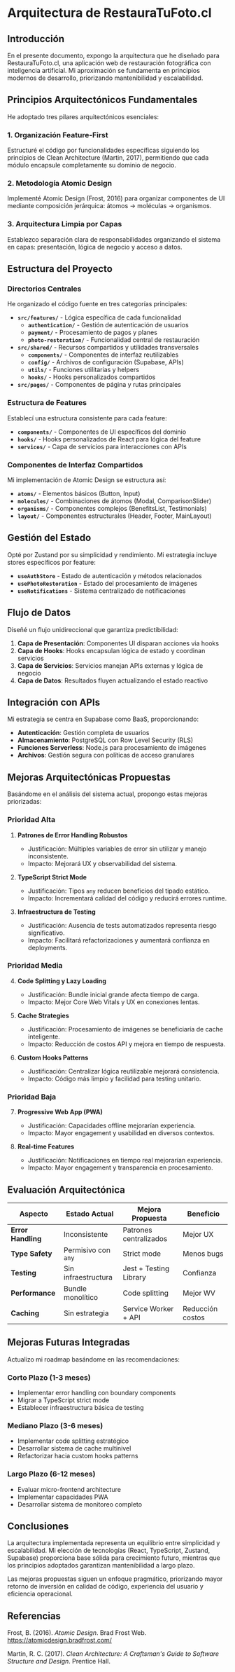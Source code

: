 # Arquitectura de RestauraTuFoto.cl

## Introducción

En el presente documento, expongo la arquitectura que he diseñado para RestauraTuFoto.cl, una aplicación web de restauración fotográfica con inteligencia artificial. Mi aproximación se fundamenta en principios modernos de desarrollo, priorizando mantenibilidad y escalabilidad.

## Principios Arquitectónicos Fundamentales

He adoptado tres pilares arquitectónicos esenciales:

### 1. Organización Feature-First

Estructuré el código por funcionalidades específicas siguiendo los principios de Clean Architecture (Martin, 2017), permitiendo que cada módulo encapsule completamente su dominio de negocio.

### 2. Metodología Atomic Design

Implementé Atomic Design (Frost, 2016) para organizar componentes de UI mediante composición jerárquica: átomos → moléculas → organismos.

### 3. Arquitectura Limpia por Capas

Establezco separación clara de responsabilidades organizando el sistema en capas: presentación, lógica de negocio y acceso a datos.

## Estructura del Proyecto

### Directorios Centrales

He organizado el código fuente en tres categorías principales:

- **`src/features/`** - Lógica específica de cada funcionalidad
  - **`authentication/`** - Gestión de autenticación de usuarios
  - **`payment/`** - Procesamiento de pagos y planes
  - **`photo-restoration/`** - Funcionalidad central de restauración
- **`src/shared/`** - Recursos compartidos y utilidades transversales
  - **`components/`** - Componentes de interfaz reutilizables
  - **`config/`** - Archivos de configuración (Supabase, APIs)
  - **`utils/`** - Funciones utilitarias y helpers
  - **`hooks/`** - Hooks personalizados compartidos
- **`src/pages/`** - Componentes de página y rutas principales

### Estructura de Features

Establecí una estructura consistente para cada feature:

- **`components/`** - Componentes de UI específicos del dominio
- **`hooks/`** - Hooks personalizados de React para lógica del feature
- **`services/`** - Capa de servicios para interacciones con APIs

### Componentes de Interfaz Compartidos

Mi implementación de Atomic Design se estructura así:

- **`atoms/`** - Elementos básicos (Button, Input)
- **`molecules/`** - Combinaciones de átomos (Modal, ComparisonSlider)
- **`organisms/`** - Componentes complejos (BenefitsList, Testimonials)
- **`layout/`** - Componentes estructurales (Header, Footer, MainLayout)

## Gestión del Estado

Opté por Zustand por su simplicidad y rendimiento. Mi estrategia incluye stores específicos por feature:

- **`useAuthStore`** - Estado de autenticación y métodos relacionados
- **`usePhotoRestoration`** - Estado del procesamiento de imágenes
- **`useNotifications`** - Sistema centralizado de notificaciones

## Flujo de Datos

Diseñé un flujo unidireccional que garantiza predictibilidad:

1. **Capa de Presentación**: Componentes UI disparan acciones via hooks
2. **Capa de Hooks**: Hooks encapsulan lógica de estado y coordinan servicios
3. **Capa de Servicios**: Servicios manejan APIs externas y lógica de negocio
4. **Capa de Datos**: Resultados fluyen actualizando el estado reactivo

## Integración con APIs

Mi estrategia se centra en Supabase como BaaS, proporcionando:

- **Autenticación**: Gestión completa de usuarios
- **Almacenamiento**: PostgreSQL con Row Level Security (RLS)
- **Funciones Serverless**: Node.js para procesamiento de imágenes
- **Archivos**: Gestión segura con políticas de acceso granulares

## Mejoras Arquitectónicas Propuestas

Basándome en el análisis del sistema actual, propongo estas mejoras priorizadas:

### Prioridad Alta

1. **Patrones de Error Handling Robustos**
   - Justificación: Múltiples variables de error sin utilizar y manejo inconsistente.
   - Impacto: Mejorará UX y observabilidad del sistema.

2. **TypeScript Strict Mode**
   - Justificación: Tipos `any` reducen beneficios del tipado estático.
   - Impacto: Incrementará calidad del código y reducirá errores runtime.

3. **Infraestructura de Testing**
   - Justificación: Ausencia de tests automatizados representa riesgo significativo.
   - Impacto: Facilitará refactorizaciones y aumentará confianza en deployments.

### Prioridad Media

4. **Code Splitting y Lazy Loading**
   - Justificación: Bundle inicial grande afecta tiempo de carga.
   - Impacto: Mejor Core Web Vitals y UX en conexiones lentas.

5. **Cache Strategies**
   - Justificación: Procesamiento de imágenes se beneficiaría de cache inteligente.
   - Impacto: Reducción de costos API y mejora en tiempo de respuesta.

6. **Custom Hooks Patterns**
   - Justificación: Centralizar lógica reutilizable mejorará consistencia.
   - Impacto: Código más limpio y facilidad para testing unitario.

### Prioridad Baja

7. **Progressive Web App (PWA)**
   - Justificación: Capacidades offline mejorarían experiencia.
   - Impacto: Mayor engagement y usabilidad en diversos contextos.

8. **Real-time Features**
   - Justificación: Notificaciones en tiempo real mejorarían experiencia.
   - Impacto: Mayor engagement y transparencia en procesamiento.

## Evaluación Arquitectónica

| Aspecto            | Estado Actual       | Mejora Propuesta       | Beneficio        |
| ------------------ | ------------------- | ---------------------- | ---------------- |
| **Error Handling** | Inconsistente       | Patrones centralizados | Mejor UX         |
| **Type Safety**    | Permisivo con `any` | Strict mode            | Menos bugs       |
| **Testing**        | Sin infraestructura | Jest + Testing Library | Confianza        |
| **Performance**    | Bundle monolítico   | Code splitting         | Mejor WV         |
| **Caching**        | Sin estrategia      | Service Worker + API   | Reducción costos |

## Mejoras Futuras Integradas

Actualizo mi roadmap basándome en las recomendaciones:

### Corto Plazo (1-3 meses)

- Implementar error handling con boundary components
- Migrar a TypeScript strict mode
- Establecer infraestructura básica de testing

### Mediano Plazo (3-6 meses)

- Implementar code splitting estratégico
- Desarrollar sistema de cache multinivel
- Refactorizar hacia custom hooks patterns

### Largo Plazo (6-12 meses)

- Evaluar micro-frontend architecture
- Implementar capacidades PWA
- Desarrollar sistema de monitoreo completo

## Conclusiones

La arquitectura implementada representa un equilibrio entre simplicidad y escalabilidad. Mi elección de tecnologías (React, TypeScript, Zustand, Supabase) proporciona base sólida para crecimiento futuro, mientras que los principios adoptados garantizan mantenibilidad a largo plazo.

Las mejoras propuestas siguen un enfoque pragmático, priorizando mayor retorno de inversión en calidad de código, experiencia del usuario y eficiencia operacional.

## Referencias

Frost, B. (2016). _Atomic Design_. Brad Frost Web. https://atomicdesign.bradfrost.com/

Martin, R. C. (2017). _Clean Architecture: A Craftsman's Guide to Software Structure and Design_. Prentice Hall.
